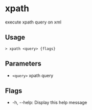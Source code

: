 # xpath
execute xpath query on xml

## Usage
```shell
> xpath <query> {flags} 
 ```

## Parameters
* `<query>` xpath query

## Flags
* -h, --help: Display this help message

